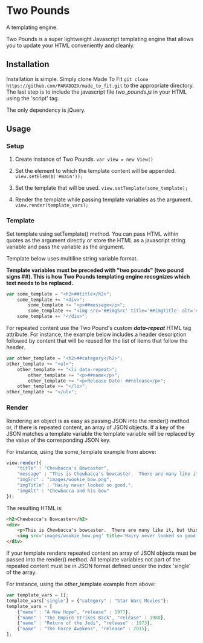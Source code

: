 # Two Pounds
A templating engine.

Two Pounds is a super lightweight Javascript templating engine that allows you to update your HTML conveniently and cleanly.  

## Installation

Installation is simple.  Simply clone Made To Fit `git clone https://github.com/PARADOZX/made_to_fit.git` to the appropriate directory. The last step is to include the javascript file *two_pounds.js* in your HTML using the 'script' tag.

The only dependency is jQuery.

## Usage

### Setup

1. Create instance of Two Pounds.  `var view = new View()`

2. Set the element to which the template content will be appended.  `view.setElem($('#main'));`

3. Set the template that will be used.  `view.setTemplate(some_template);`

4. Render the template while passing template variables as the argument.  `view.render(template_vars);`

### Template 

Set template using setTemplate() method.  You can pass HTML within quotes as the argument directly or store the HTML as a javascript string variable and pass the variable as the argument.

Template below uses multiline string variable format.  

__Template variables must be preceded with "two pounds" (two pound signs ##).  This is how Two Pounds templating engine recognizes which text needs to be replaced.__

```javascript
var some_template = "<h2>##title</h2>";
    some_template += "<div>";
        some_template += "<p>##message</p>";
        some_template += "<img src='##imgSrc' title='##imgTitle' alt='##imgAlt' />";
    some_template += "</div>";
```

For repeated content use the Two Pound's custom __*data-repeat*__ HTML tag attribute.  For instance, the example below includes a header description followed by content that will be reused for the list of items that follow the header.

```javascript
var other_template = "<h2>##category</h2>";
other_template += "<ul>";
    other_template += "<li data-repeat>";
        other_template += "<p>##name</p>";
        other_template += "<p>Release Date: ##release</p>";
    other_template += "</li>";
other_template += "</ul>";
```

### Render

Rendering an object is as easy as passing JSON into the render() method or, if there is repeated content, an array of JSON objects.  If a key of the JSON matches a template variable the template variable will be replaced by the value of the corresponding JSON key.

For instance, using the some_template example from above: 
```javascript
view.render({
    "title" : "Chewbacca's Bowcaster", 
    "message" : "This is Chewbacca's bowcaster.  There are many like it, but this one is his.",
    "imgSrc" : "images/wookie_bow.png",
    "imgTitle" : "Hairy never looked so good.",
    "imgAlt" : "Chewbacca and his bow"
});
```

The resulting HTML is:
```HTML
<h2>Chewbacca's Bowcaster</h2>
<div>
    <p>This is Chewbacca's bowcaster.  There are many like it, but this one is his.</p>
    <img src='images/wookie_bow.png' title='Hairy never looked so good.' alt='Chewbacca and his bow' />
</div>
```

If your template renders repeated content an array of JSON objects must be passed into the render() method.  All template variables not part of the repeated content must be in JSON format defined under the index 'single' of the array.

For instance, using the other_template example from above: 
```javascript
var template_vars = [];
template_vars['single'] = {"category" : "Star Wars Movies"};
template_vars = [
    {"name" : "A New Hope", "release" : 1977},
    {"name" : "The Empire Strikes Back", "release" : 1980},
    {"name" : "Return of the Jedi", "release" : 1973},
    {"name" : "The Force Awakens", "release" : 2015},
];
```
 

